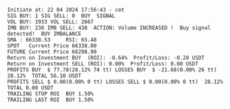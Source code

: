     Initiate at: 22 04 2024 17:56:43 - cet
    SIG BUY: 1 SIG SELL: 0  BUY  SIGNAL
    VOL BUY: 1933 VOL SELL: 2667
    IMB BUY: 236 IMB SELL: 438  ACTION: Volume INCREASED !  Buy signal detected!  BUY IMBALANCE
    SMA : 66338.53     RSI: 65.48
    SPOT   Current Price 66338.00
    FUTURE Current Price 66298.90
    Return on Investment BUY  (ROI): -0.64%  Profit/Loss: -0.28 USDT
    Return on Investment SELL (ROI): 0.00%  Profit/Loss: 0.00 USDT
    PROFITS BUY  $ 77.78(28.12% 74 tt) LOSSES BUY  $ -21.68(0.00% 26 tt)  28.12%  TOTAL 56.10 USDT
    PROFITS SELL $ 0.00(0.00% 0 tt) LOSSES SELL $ 0.00(0.00% 0 tt)  28.12%  TOTAL 0.00 USDT
    TRAILING STOP ROI  BUY 1.50%
    TRAILING LAST ROI  BUY 1.50%

